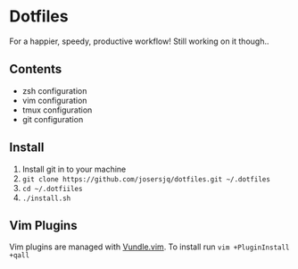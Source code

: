 # Dotfiles

For a happier, speedy, productive workflow! Still working on it though..

## Contents

+ zsh configuration
+ vim configuration
+ tmux configuration
+ git configuration

## Install

1. Install git in to your machine
1. `git clone https://github.com/josersjq/dotfiles.git ~/.dotfiles`
1. `cd ~/.dotfiiles`
1. `./install.sh`

## Vim Plugins

Vim plugins are managed with [Vundle.vim](https://github.com/VundleVim/Vundle.vim). To install run `vim +PluginInstall +qall`
